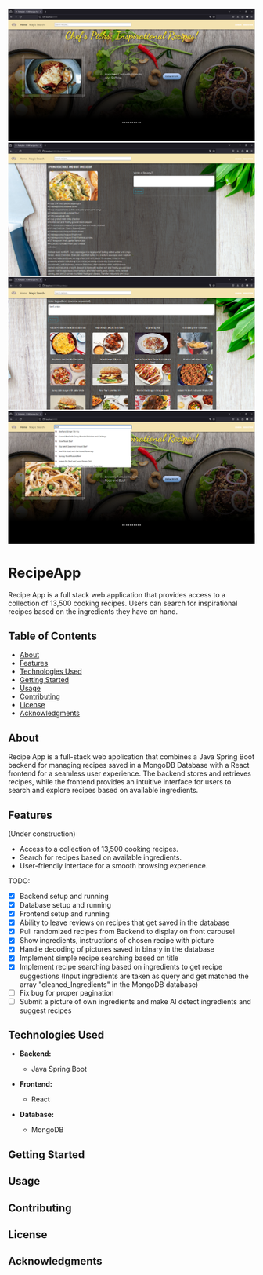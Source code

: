 ![Demo1](Demo1.png)
![Demo2](Demo2.png)
![Demo3](Demo3.png)
![Demo4](Demo4.png)

# RecipeApp

Recipe App is a full stack web application that provides access to a collection of 13,500 cooking recipes. Users can search for inspirational recipes based on the ingredients they have on hand.

## Table of Contents

- [About](#about)
- [Features](#features)
- [Technologies Used](#technologies-used)
- [Getting Started](#getting-started)
- [Usage](#usage)
- [Contributing](#contributing)
- [License](#license)
- [Acknowledgments](#acknowledgments)

## About

Recipe App is a full-stack web application that combines a Java Spring Boot backend for managing recipes saved in a MongoDB Database with a React frontend for a seamless user experience. The backend stores and retrieves recipes, while the frontend provides an intuitive interface for users to search and explore recipes based on available ingredients.

## Features

(Under construction)
- Access to a collection of 13,500 cooking recipes.
- Search for recipes based on available ingredients.
- User-friendly interface for a smooth browsing experience.

TODO:
- [x] Backend setup and running
- [x] Database setup and running
- [x] Frontend setup and running
- [x] Ability to leave reviews on recipes that get saved in the database
- [x] Pull randomized recipes from Backend to display on front carousel
- [x] Show ingredients, instructions of chosen recipe with picture
- [x] Handle decoding of pictures saved in binary in the database
- [x] Implement simple recipe searching based on title
- [x] Implement recipe searching based on ingredients to get recipe suggestions
      (Input ingredients are taken as query and get matched the array "cleaned_Ingredients" in the MongoDB database)
- [ ] Fix bug for proper pagination
- [ ] Submit a picture of own ingredients and make AI detect ingredients and suggest recipes

## Technologies Used

- **Backend:**
  - Java Spring Boot

- **Frontend:**
  - React

- **Database:**
  - MongoDB

## Getting Started
## Usage
## Contributing
## License
## Acknowledgments
